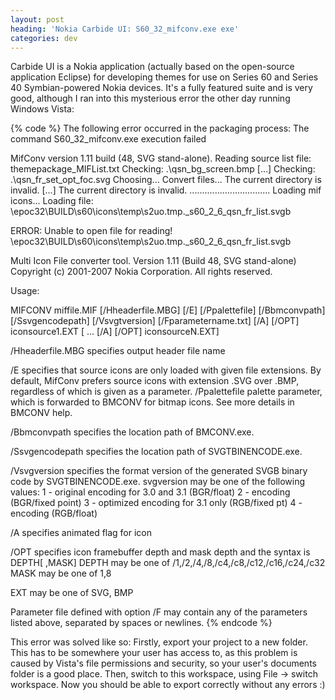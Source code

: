 ```yaml
---
layout: post
heading: 'Nokia Carbide UI: S60_32_mifconv.exe exe'
categories: dev
---
```


Carbide UI is a Nokia application (actually based on the open-source application Eclipse) for developing themes for use on Series 60 and Series 40 Symbian-powered Nokia devices. It's a fully featured suite and is very good, although I ran into this mysterious error the other day running Windows Vista:

{% code %}
The following error occurred in the packaging process: The command S60_32_mifconv.exe execution failed

MifConv version 1.11 build (48, SVG stand-alone).
Reading source list file: themepackage_MIFList.txt
Checking: .\qsn_bg_screen.bmp
[...]
Checking: .\qsn_fr_set_opt_foc.svg
Choosing...
Convert files...
The current directory is invalid.
[...]
The current directory is invalid.
................................
Loading mif icons...
Loading file: \epoc32\BUILD\s60\icons\temp\s2uo.tmp\._s60_2_6_qsn_fr_list.svgb

ERROR: Unable to open file for reading! \epoc32\BUILD\s60\icons\temp\s2uo.tmp\._s60_2_6_qsn_fr_list.svgb

Multi Icon File converter tool. Version 1.11 (Build 48, SVG stand-alone)
Copyright (c) 2001-2007 Nokia Corporation. All rights reserved.

Usage:

MIFCONV miffile.MIF
[/Hheaderfile.MBG]
[/E]
[/Ppalettefile]
[/Bbmconvpath]
[/Ssvgencodepath]
[/Vsvgtversion]
[/Fparametername.txt]
[/A] [/OPT] iconsource1.EXT [ ... [/A] [/OPT] iconsourceN.EXT]

/Hheaderfile.MBG specifies output header file name

/E               specifies that source icons are only loaded with given file
extensions. By default, MifConv prefers source icons with
extension .SVG over .BMP, regardless of which is given as
a parameter.
/Ppalettefile    palette parameter, which is forwarded to BMCONV for
bitmap icons. See more details in BMCONV help.

/Bbmconvpath     specifies the location path of BMCONV.exe.

/Ssvgencodepath  specifies the location path of SVGTBINENCODE.exe.

/Vsvgversion     specifies the format version of the generated SVGB binary
code by SVGTBINENCODE.exe.
svgversion may be one of the following values:
1 - original encoding for 3.0 and 3.1 (BGR/float)
2 - encoding (BGR/fixed point)
3 - optimized encoding for 3.1 only (RGB/fixed pt)
4 - encoding (RGB/float)

/A                specifies animated flag for icon

/OPT              specifies icon framebuffer depth and mask depth and
the syntax is DEPTH[ ,MASK]
DEPTH             may be one of /1,/2,/4,/8,/c4,/c8,/c12,/c16,/c24,/c32
MASK              may be one of 1,8

EXT               may be one of SVG, BMP

Parameter file defined with option /F may contain
any of the parameters listed above, separated by spaces or newlines.
{% endcode %}

This error was solved like so: Firstly, export your project to a new folder. This has to be somewhere your user has access to, as this problem is caused by Vista's file permissions and security, so your user's documents folder is a good place. Then, switch to this workspace, using File -&gt; switch workspace. Now you should be able to export correctly without any errors :)
